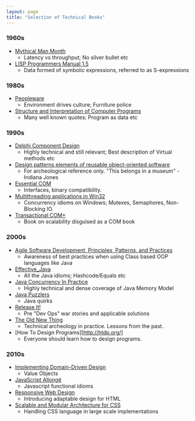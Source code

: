 ```yaml
---
layout: page
title: "Selection of Technical Books"
---
```


### 1960s

- [Mythical Man Month](https://openlibrary.org/books/OL1110870M/The_mythical_man-month)
  - Latency vs throughput; No silver bullet etc
- [LISP Programmers Manual 1.5](http://mitpress.mit.edu/books/lisp-15-programmers-manual)
  - Data formed of symbolic expressions, referred to as S-expressions

### 1980s

- [Peopleware](https://openlibrary.org/books/OL31274M/Peopleware)
  - Environment drives culture; Furniture police
- [Structure and Interpretation of Computer Programs](https://openlibrary.org/works/OL3267304W/Structure_and_Interpretation_of_Computer_Programs)
  - Many well known quotes; Program as data etc

### 1990s

- [Delphi Component Design](https://openlibrary.org/books/OL1002863M/Delphi_component_design)
  - Highly technical and still relevant; Best description of Virtual methods etc
- [Design patterns elements of reusable object-oriented software](https://openlibrary.org/books/OL22173620M/Design_patterns)
  - For archeological reference only. "This belongs in a museum" - Indiana Jones
- [Essential COM](https://openlibrary.org/books/OL698253M/Essential_COM)
  - Interfaces, binary compatibility.
- [Multithreading applications in Win32](https://openlibrary.org/books/OL1008159M/Multithreading_applications_in_Win32)
  -  Concurrency idioms on Windows; Mutexes, Semaphores, Non-Blocking IO.
- [Transactional COM+](https://openlibrary.org/books/OL7408130M/Transactional_COM)
  - Book on scalability disguised as a COM book

### 2000s

- [Agile Software Development, Principles, Patterns, and Practices](https://openlibrary.org/books/OL9297484M/Agile_Software_Development_Principles_Patterns_and_Practices)
  - Awareness of best practices when using Class based OOP languages like Java
- [Effective_Java](https://openlibrary.org/works/OL6223299W/Effective_Java)
  - All the Java idioms; Hashcode/Equals etc
- [Java Concurrency In Practice](https://openlibrary.org/books/OL25208908M/Java_Concurrency_in_Practice)
  - Highly technical and dense coverage of Java Memory Model
- [Java Puzzlers](https://openlibrary.org/books/OL17173106M/Java_puzzlers)
  - Java quirks 
- [Release It!]( https://openlibrary.org/books/OL8592978M/Release_It!)
  - Pre "Dev Ops" war stories and applicable solutions 
- [The Old New Thing](https://openlibrary.org/books/OL9702480M/The_Old_New_Thing)
  - Technical archeology in practice. Lessons from the past.
- [How To Design Programs][http://htdp.org/]
  - Everyone should learn how to design programs.

### 2010s

- [Implementing Domain-Driven Design](http://www.goodreads.com/book/show/15756865-implementing-domain-driven-design)
  - Value Objects 
- [JavaScript Allongé](https://leanpub.com/javascript-allonge)
  - Javascript functional idioms 
- [Responsive Web Design](https://openlibrary.org/books/OL24620876M/Responsive_Web_Design)
  - Introducing adaptable design for HTML 
- [Scalable and Modular Architecture for CSS](https://smacss.com/)
  - Handling CSS language in large scale implementations


